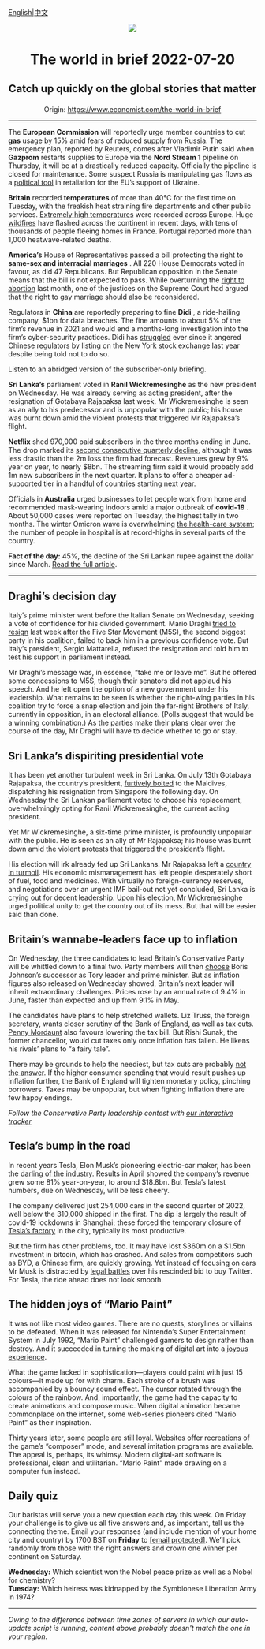 [English](https://github.com/arielherself/espresso/blob/main/README.md)|[中文](https://github-com.translate.goog/arielherself/espresso/blob/main/README.md?_x_tr_sl=en&_x_tr_tl=zh-CN&_x_tr_hl=zh-CN&_x_tr_pto=wapp)

<div align="center"><img src="https://cdn.static-economist.com/sites/all/themes/econfinal/images/svg/logo.svg" align-center /></div>

# <p align="center">The world in brief 2022-07-20</p>

## <p align="center">Catch up quickly on the global stories that matter</p>

<p align="center">Origin: <a href="https://www.economist.com/the-world-in-brief">https://www.economist.com/the-world-in-brief</a><hr>

The **European Commission** will reportedly urge member countries to cut **gas** usage by 15% amid fears of reduced supply from Russia. The emergency plan, reported by Reuters, comes after Vladimir Putin said when **Gazprom** restarts supplies to Europe via the **Nord Stream 1** pipeline on Thursday, it will be at a drastically reduced capacity. Officially the pipeline is closed for maintenance. Some suspect Russia is manipulating gas flows as a [political tool](https://www.economist.com/europe/2022/07/11/europe-is-preparing-for-russian-gas-to-be-cut-off-this-winter) in retaliation for the EU’s support of Ukraine.

 **Britain** recorded **temperatures** of more than 40°C for the first time on Tuesday, with the freakish heat straining fire departments and other public services. [Extremely high temperatures](https://www.economist.com/the-economist-explains/2022/07/19/the-increase-in-simultaneous-heatwaves) were recorded across Europe. Huge [wildfires](https://www.economist.com/graphic-detail/2022/07/18/how-bad-are-europes-wildfires) have flashed across the continent in recent days, with tens of thousands of people fleeing homes in France. Portugal reported more than 1,000 heatwave-related deaths.

 **America’s** House of Representatives passed a bill protecting the right to **same-sex and interracial marriages** . All 220 House Democrats voted in favour, as did 47 Republicans. But Republican opposition in the Senate means that the bill is not expected to pass. While overturning the [right to abortion](https://www.economist.com/leaders/2022/06/24/the-supreme-courts-rejection-of-roe-will-hurt-the-poorest-most) last month, one of the justices on the Supreme Court had argued that the right to gay marriage should also be reconsidered.

Regulators in **China** are reportedly preparing to fine **Didi** , a ride-hailing company, $1bn for data breaches. The fine amounts to about 5% of the firm’s revenue in 2021 and would end a months-long investigation into the firm’s cyber-security practices. Didi has [struggled](https://www.economist.com/business/2022/06/09/the-communist-party-resuscitates-didi-global) ever since it angered Chinese regulators by listing on the New York stock exchange last year despite being told not to do so. 

Listen to an abridged version of the subscriber-only briefing.

**Sri Lanka’s** parliament voted in **Ranil Wickremesinghe** as the new president on Wednesday. He was already serving as acting president, after the resignation of Gotabaya Rajapaksa last week. Mr Wickremesinghe is seen as an ally to his predecessor and is unpopular with the public; his house was burnt down amid the violent protests that triggered Mr Rajapaksa’s flight. 

 **Netflix** shed 970,000 paid subscribers in the three months ending in June. The drop marked its [second consecutive quarterly decline](https://www.economist.com/business/netflix-sheds-subscribers-and-170bn-in-market-value/21808847), although it was less drastic than the 2m loss the firm had forecast. Revenues grew by 9% year on year, to nearly $8bn. The streaming firm said it would probably add 1m new subscribers in the next quarter. It plans to offer a cheaper ad-supported tier in a handful of countries starting next year.

Officials in **Australia** urged businesses to let people work from home and recommended mask-wearing indoors amid a major outbreak of **covid-19** . About 50,000 cases were reported on Tuesday, the highest tally in two months. The winter Omicron wave is overwhelming [the health-care system](https://www.economist.com/asia/2021/08/28/australia-is-ending-its-zero-covid-strategy); the number of people in hospital is at record-highs in several parts of the country.

 **Fact of the day:** 45%, the decline of the Sri Lankan rupee against the dollar since March. [Read the full article](https://www.economist.com/the-economist-explains/2022/07/19/why-is-sri-lanka-in-turmoil).

----------

## Draghi’s decision day

Italy’s prime minister went before the Italian Senate on Wednesday, seeking a vote of confidence for his divided government. Mario Draghi [tried to resign](https://www.economist.com/europe/2022/07/14/mario-draghi-italys-prime-minister-tries-and-fails-to-resign) last week after the Five Star Movement (M5S), the second biggest party in his coalition, failed to back him in a previous confidence vote. But Italy’s president, Sergio Mattarella, refused the resignation and told him to test his support in parliament instead.

Mr Draghi’s message was, in essence, “take me or leave me”. But he offered some concessions to M5S, though their senators did not applaud his speech. And he left open the option of a new government under his leadership. What remains to be seen is whether the right-wing parties in his coalition try to force a snap election and join the far-right Brothers of Italy, currently in opposition, in an electoral alliance. (Polls suggest that would be a winning combination.) As the parties make their plans clear over the course of the day, Mr Draghi will have to decide whether to go or stay.

## Sri Lanka’s dispiriting presidential vote

It has been yet another turbulent week in Sri Lanka. On July 13th Gotabaya Rajapaksa, the country’s president, [furtively bolted](https://www.economist.com/asia/2022/07/13/sri-lankas-president-flees-leaving-the-country-in-chaos) to the Maldives, dispatching his resignation from Singapore the following day. On Wednesday the Sri Lankan parliament voted to choose his replacement, overwhelmingly opting for Ranil Wickremesinghe, the current acting president. 

Yet Mr Wickremesinghe, a six-time prime minister, is profoundly unpopular with the public. He is seen as an ally of Mr Rajapaksa; his house was burnt down amid the violent protests that triggered the president’s flight.

His election will irk already fed up Sri Lankans. Mr Rajapaksa left a [country in turmoil](https://www.economist.com/the-economist-explains/2022/07/19/why-is-sri-lanka-in-turmoil). His economic mismanagement has left people desperately short of fuel, food and medicines. With virtually no foreign-currency reserves, and negotiations over an urgent IMF bail-out not yet concluded, Sri Lanka is [crying out](https://www.economist.com/asia/2022/05/14/sri-lanka-has-no-money-and-no-government-what-now) for decent leadership. Upon his election, Mr Wickremesinghe urged political unity to get the country out of its mess. But that will be easier said than done.

## Britain’s wannabe-leaders face up to inflation

On Wednesday, the three candidates to lead Britain’s Conservative Party will be whittled down to a final two. Party members will then [choose](https://www.economist.com/the-economist-explains/2022/07/07/how-does-britains-conservative-party-choose-a-new-leader) Boris Johnson’s successor as Tory leader and prime minister. But as inflation figures also released on Wednesday showed, Britain’s next leader will inherit extraordinary challenges. Prices rose by an annual rate of 9.4% in June, faster than expected and up from 9.1% in May.

The candidates have plans to help stretched wallets. Liz Truss, the foreign secretary, wants closer scrutiny of the Bank of England, as well as tax cuts. [Penny Mordaunt](https://www.economist.com/the-economist-explains/2022/07/15/who-is-penny-mordaunt) also favours lowering the tax bill. But Rishi Sunak, the former chancellor, would cut taxes only once inflation has fallen. He likens his rivals’ plans to “a fairy tale”.

There may be grounds to help the neediest, but tax cuts are probably [not the answer](https://www.economist.com/leaders/2022/07/13/britains-conservatives-seem-oblivious-to-the-coming-budget-crunch). If the higher consumer spending that would result pushes up inflation further, the Bank of England will tighten monetary policy, pinching borrowers. Taxes may be unpopular, but when fighting inflation there are few happy endings.

<em>Follow the Conservative Party leadership contest with </em>[<em>our interactive tracker</em>](https://www.economist.com/interactive/2022/07/12/the-race-to-become-britains-next-pm)

## Tesla’s bump in the road

In recent years Tesla, Elon Musk’s pioneering electric-car maker, has been the [darling of the industry](https://www.economist.com/graphic-detail/2022/06/02/the-electric-vehicle-revolution-is-not-happening-fast-enough). Results in April showed the company’s revenue grew some 81% year-on-year, to around $18.8bn. But Tesla’s latest numbers, due on Wednesday, will be less cheery.

The company delivered just 254,000 cars in the second quarter of 2022, well below the 310,000 shipped in the first. The dip is largely the result of covid-19 lockdowns in Shanghai; these forced the temporary closure of [Tesla’s factory](https://www.economist.com/business/2021/04/29/the-magical-realism-of-tesla) in the city, typically its most productive. 

But the firm has other problems, too. It may have lost $360m on a $1.5bn investment in bitcoin, which has crashed. And sales from competitors such as BYD, a Chinese firm, are quickly growing. Yet instead of focusing on cars Mr Musk is distracted by [legal battles](https://www.economist.com/business/2022/07/11/with-or-without-elon-musk-twitter-is-overdue-a-shake-up) over his rescinded bid to buy Twitter. For Tesla, the ride ahead does not look smooth.

## The hidden joys of “Mario Paint”

It was not like most video games. There are no quests, storylines or villains to be defeated. When it was released for Nintendo’s Super Entertainment System in July 1992, “Mario Paint” challenged gamers to design rather than destroy. And it succeeded in turning the making of digital art into a [joyous experience](https://www.economist.com/culture/2022/07/14/mario-paint-inspired-a-generation-of-creative-geeks).

What the game lacked in sophistication—players could paint with just 15 colours—it made up for with charm. Each stroke of a brush was accompanied by a bouncy sound effect. The cursor rotated through the colours of the rainbow. And, importantly, the game had the capacity to create animations and compose music. When digital animation became commonplace on the internet, some web-series pioneers cited “Mario Paint” as their inspiration.

Thirty years later, some people are still loyal. Websites offer recreations of the game’s “composer” mode, and several imitation programs are available. The appeal is, perhaps, its whimsy. Modern digital-art software is professional, clean and utilitarian. “Mario Paint” made drawing on a computer fun instead.

## Daily quiz

Our baristas will serve you a new question each day this week. On Friday your challenge is to give us all five answers and, as important, tell us the connecting theme. Email your responses (and include mention of your home city and country) by 1700 BST on **Friday** to [<span class="__cf_email__" data-cfemail="3e6f4b57447b4d4e4c5b4d4d517e5b5d51505153574d4a105d5153">[email&#160;protected]</span>](https://mail.google.com/mail/?view=cm&amp;fs=1&amp;tf=1&amp;to=QuizEspresso@economist.com). We’ll pick randomly from those with the right answers and crown one winner per continent on Saturday.

 **Wednesday:** Which scientist won the Nobel peace prize as well as a Nobel for chemistry?  
 **Tuesday:** Which heiress was kidnapped by the Symbionese Liberation Army in 1974?

----------

*Owing to the difference between time zones of servers in which our auto-update script is running, content above probably doesn't match the one in your region.*
